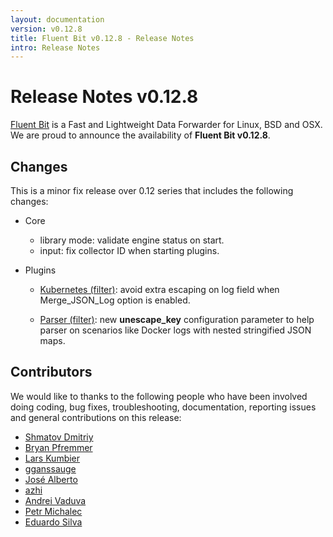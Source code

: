 ```yaml
---
layout: documentation
version: v0.12.8
title: Fluent Bit v0.12.8 - Release Notes
intro: Release Notes
---
```


# Release Notes v0.12.8

[Fluent Bit](http://fluentbit.io) is a Fast and Lightweight Data Forwarder for Linux, BSD and OSX. We are proud to announce the availability of __Fluent Bit v0.12.8__.

## Changes

This is a minor fix release over 0.12 series that includes the following changes:

- Core
  - library mode: validate engine status on start.
  - input: fix collector ID when starting plugins.

- Plugins
  - [Kubernetes (filter)](http://fluentbit.io/documentation/0.12/filter/kubernetes.html): avoid extra escaping on log field when Merge\_JSON\_Log option is enabled.

  - [Parser (filter)](http://fluentbit.io/documentation/0.12/parser/filter.html): new __unescape_key__ configuration parameter to help parser on scenarios like Docker logs with nested stringified JSON maps.

## Contributors

We would like to thanks to the following people who have been involved doing coding, bug fixes, troubleshooting, documentation, reporting issues and general contributions on this release:

- [Shmatov Dmitriy](https://github.com/dshmatov)
- [Bryan Pfremmer](https://github.com/pfremm)
- [Lars Kumbier](https://github.com/LarsKumbier)
- [gganssauge](https://github.com/gganssauge)
- [José Alberto](https://github.com/jalberto)
- [azhi](https://github.com/azhi)
- [Andrei Vaduva](https://github.com/lynxaegon)
- [Petr Michalec](https://github.com/epcim)
- [Eduardo Silva](https://github.com/edsiper)
